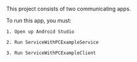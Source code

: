 This project consists of two communicating apps.

To run this app, you must:

	1. Open up Android Studio

	2. Run ServiceWithPCExampleService
  
  	3. Run ServiceWithPCExampleClient

